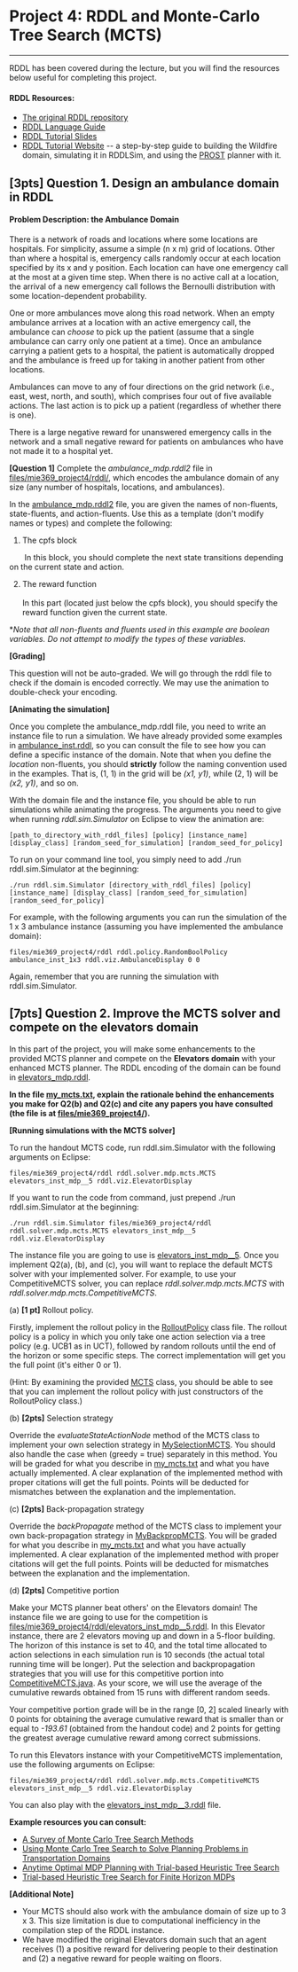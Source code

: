 # Project 4: RDDL and Monte-Carlo Tree Search (MCTS)
---

RDDL has been covered during the lecture, but you will find the resources below useful for completing this project.

#### RDDL Resources:

* [The original RDDL repository](https://github.com/ssanner/rddlsim)
* [RDDL Language Guide](http://users.cecs.anu.edu.au/~ssanner/IPPC_2011/RDDL.pdf)
* [RDDL Tutorial Slides](http://users.rsise.anu.edu.au/~ssanner/Papers/RDDL_Tutorial_ICAPS_2014.pdf)
* [RDDL Tutorial Website](https://sites.google.com/site/rddltutorial/) -- a step-by-step guide to building the Wildfire domain, simulating it in RDDLSim, and using the [PROST](https://bitbucket.org/tkeller/prost/wiki/Home) planner with it.

## [3pts] Question 1. Design an ambulance domain in RDDL

#### Problem Description: the Ambulance Domain

There is a network of roads and locations where some locations are hospitals. For simplicity, assume a simple (n x m) grid of locations. Other than where a hospital is, emergency calls randomly occur at each location specified by its x and y position. Each location can have one emergency call at the most at a given time step. When there is no active call at a location, the arrival of a new emergency call follows the Bernoulli distribution with some location-dependent probability. 

One or more ambulances move along this road network. When an empty ambulance arrives at a location with an active emergency call, the ambulance can *choose* to pick up the patient (assume that a single ambulance can carry only one patient at a time). Once an ambulance carrying a patient gets to a hospital, the patient is automatically dropped and the ambulance is freed up for taking in another patient from other locations. 

Ambulances can move to any of four directions on the grid network (i.e., east, west, north, and south), which comprises four out of five available actions. The last action is to pick up a patient (regardless of whether there is one).

There is a large negative reward for unanswered emergency calls in the network and a small negative reward for patients on ambulances who have not made it to a hospital yet.

**[Question 1]** Complete the *ambulance_mdp.rddl2* file in [files/mie369_project4/rddl/](files/mie369_project4/rddl), which encodes the ambulance domain of any size (any number of hospitals, locations, and ambulances).

In the [ambulance_mdp.rddl2](files/mie369_project4/rddl/ambulance_mdp.rddl2) file, you are given the names of non-fluents, state-fluents, and action-fluents. Use this as a template (don't modify names or types) and complete the following:

1. The cpfs block

&nbsp;&nbsp;&nbsp;&nbsp;&nbsp;&nbsp;&nbsp;In this block, you should complete the next state transitions depending on the current state and action. 

<ol start="2">
  <li> The reward function</li>
  <br>
  In this part (located just below the cpfs block), you should specify the reward function given the current state.  
</ol>

\*_Note that all non-fluents and fluents used in this example are boolean variables. Do not attempt to modify the types of these variables._

**[Grading]**

This question will not be auto-graded. We will go through the rddl file to check if the domain is encoded correctly. We may use the animation to double-check your encoding.

**[Animating the simulation]**

Once you complete the ambulance_mdp.rddl file, you need to write an instance file to run a simulation. We have already provided some examples in [ambulance_inst.rddl](files/mie369_project4/rddl/ambulance_inst.rddl), so you can consult the file to see how you can define a specific instance of the domain. Note that when you define the *location* non-fluents, you should **strictly** follow the naming convention used in the examples. That is, (1, 1) in the grid will be *(x1, y1)*, while (2, 1) will be *(x2, y1)*, and so on. 

With the domain file and the instance file, you should be able to run simulations while animating the progress. The arguments you need to give when running *rddl.sim.Simulator* on Eclipse to view the animation are: 

```
[path_to_directory_with_rddl_files] [policy] [instance_name] [display_class] [random_seed_for_simulation] [random_seed_for_policy]
```

To run on your command line tool, you simply need to add ./run rddl.sim.Simulator at the beginning:

```
./run rddl.sim.Simulator [directory_with_rddl_files] [policy] [instance_name] [display_class] [random_seed_for_simulation] [random_seed_for_policy]
```

For example, with the following arguments you can run the simulation of the 1 x 3 ambulance instance (assuming you have implemented the ambulance domain):

```
files/mie369_project4/rddl rddl.policy.RandomBoolPolicy ambulance_inst_1x3 rddl.viz.AmbulanceDisplay 0 0
```

Again, remember that you are running the simulation with rddl.sim.Simulator. 

## [7pts] Question 2. Improve the MCTS solver and compete on the elevators domain

In this part of the project, you will make some enhancements to the provided MCTS planner and compete on the **Elevators domain** with your enhanced MCTS planner. The RDDL encoding of the domain can be found in [elevators_mdp.rddl](files/mie369_project4/rddl/elevators_mdp.rddl).

**In the file [my_mcts.txt](files/mie369_project4/my_mcts.txt), explain the rationale behind the enhancements you make for Q2(b) and Q2(c) and cite any papers you have consulted (the file is at [files/mie369_project4/](files/mie369_project4)).**

**[Running simulations with the MCTS solver]**

To run the handout MCTS code, run rddl.sim.Simulator with the following arguments on Eclipse:

```
files/mie369_project4/rddl rddl.solver.mdp.mcts.MCTS elevators_inst_mdp__5 rddl.viz.ElevatorDisplay
```

If you want to run the code from command, just prepend ./run rddl.sim.Simulator at the beginning:

```
./run rddl.sim.Simulator files/mie369_project4/rddl rddl.solver.mdp.mcts.MCTS elevators_inst_mdp__5 rddl.viz.ElevatorDisplay
```

The instance file you are going to use is [elevators_inst_mdp__5](files/mie369_project4/rddl/elevators_inst_mdp__5.rddl). Once you implement Q2(a), (b), and (c), you will want to replace the default MCTS solver with your implemented solver. For example, to use your CompetitiveMCTS solver, you can replace *rddl.solver.mdp.mcts.MCTS* with *rddl.solver.mdp.mcts.CompetitiveMCTS*.

(a) **[1 pt]** Rollout policy.

Firstly, implement the rollout policy in the [RolloutPolicy](src/rddl/solver/mdp/mcts/RolloutPolicy.java) class file. The rollout policy is a policy in which you only take one action selection via a tree policy (e.g. UCB1 as in UCT), followed by random rollouts until the end of the horizon or some specific steps. The correct implementation will get you the full point (it's either 0 or 1).

(Hint: By examining the provided [MCTS](src/rddl/solver/mdp/mcts/MCTS.java) class, you should be able to see that you can implement the rollout policy with just constructors of the RolloutPolicy class.)

(b) **[2pts]** Selection strategy

Override the *evaluateStateActionNode* method of the MCTS class to implement your own selection strategy in [MySelectionMCTS](src/rddl/solver/mdp/mcts/MySelectionMCTS.java). You should also handle the case when (greedy = true) separately in this method. You will be graded for what you describe in [my_mcts.txt](files/mie369_project4/my_mcts.txt) and what you have actually implemented. A clear explanation of the implemented method with proper citations will get the full points. Points will be deducted for mismatches between the explanation and the implementation. 

(c) **[2pts]** Back-propagation strategy

Override the *backPropagate* method of the MCTS class to implement your own back-propagation strategy in [MyBackpropMCTS](src/rddl/solver/mdp/mcts/MyBackpropMCTS.java). You will be graded for what you describe in [my_mcts.txt](files/mie369_project4/my_mcts.txt) and what you have actually implemented. A clear explanation of the implemented method with proper citations will get the full points. Points will be deducted for mismatches between the explanation and the implementation. 

(d) **[2pts]** Competitive portion

Make your MCTS planner beat others' on the Elevators domain! The instance file we are going to use for the competition is [files/mie369_project4/rddl/elevators_inst_mdp__5.rddl](files/mie369_project4/rddl/elevators_inst_mdp__5.rddl). In this Elevator instance, there are 2 elevators moving up and down in a 5-floor building. The horizon of this instance is set to 40, and the total time allocated to action selections in each simulation run is 10 seconds (the actual total running time will be longer). Put the selection and backpropagation strategies that you will use for this competitive portion into [CompetitiveMCTS.java](src/rddl/solver/mdp/mcts/CompetitiveMCTS.java). As your score, we will use the average of the cumulative rewards obtained from 15 runs with different random seeds. 

Your competitive portion grade will be in the range [0, 2] scaled linearly with 0 points for obtaining the average cumulative reward that is smaller than or equal to *-193.61* (obtained from the handout code) and 2 points for getting the greatest average cumulative reward among correct submissions. 

To run this Elevators instance with your CompetitiveMCTS implementation, use the following arguments on Eclipse:

```
files/mie369_project4/rddl rddl.solver.mdp.mcts.CompetitiveMCTS elevators_inst_mdp__5 rddl.viz.ElevatorDisplay
```

You can also play with the [elevators_inst_mdp__3.rddl](files/mie369_project4/rddl/elevators_inst_mdp__3.rddl) file.

**Example resources you can consult:**

- [A Survey of Monte Carlo Tree Search Methods](http://www.incompleteideas.net/609%20dropbox/other%20readings%20and%20resources/MCTS-survey.pdf)
- [Using Monte Carlo Tree Search to Solve Planning Problems in Transportation Domains](http://www.ms.mff.cuni.cz/~truno7am/clanky/download/2013micai/paper.pdf)
- [Anytime Optimal MDP Planning with Trial-based Heuristic Tree Search](https://ai.dmi.unibas.ch/papers/keller-dissertation.pdf)
- [Trial-based Heuristic Tree Search for Finite Horizon MDPs](https://gki.informatik.uni-freiburg.de/papers/keller-helmert-icaps2013.pdf)


**[Additional Note]**

- Your MCTS should also work with the ambulance domain of size up to 3 x 3. This size limitation is due to computational inefficiency in the compilation step of the RDDL instance.
- We have modified the original Elevators domain such that an agent receives (1) a positive reward for delivering people to their destination and (2) a negative reward for people waiting on floors.
